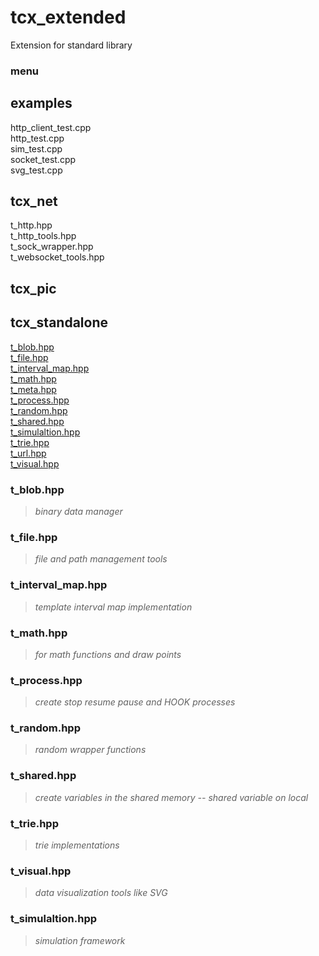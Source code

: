 # tcx_extended
Extension for standard library
### menu
## examples  
http_client_test.cpp  
http_test.cpp  
sim_test.cpp  
socket_test.cpp  
svg_test.cpp  
 
## tcx_net  
t_http.hpp  
t_http_tools.hpp  
t_sock_wrapper.hpp  
t_websocket_tools.hpp  

## tcx_pic  
## tcx_standalone  
[t_blob.hpp](###t_blob.hpp)  
[t_file.hpp](#t_file.hpp)  
[t_interval_map.hpp](#t_interval_map.hpp)  
[t_math.hpp](#t_math.hpp)  
[t_meta.hpp](#t_meta.hpp)  
[t_process.hpp](#t_process.hpp)  
[t_random.hpp](#t_random.hpp)  
[t_shared.hpp](#t_shared.hpp)  
[t_simulaltion.hpp](#t_simulaltion.hpp)  
[t_trie.hpp](#t_trie.hpp)  
[t_url.hpp](#t_url.hpp)  
[t_visual.hpp](#t_visual.hpp)  





### t_blob.hpp
> *binary data manager*
### t_file.hpp
> *file and path management tools*
### t_interval_map.hpp
> *template interval map implementation*
### t_math.hpp
> *for math functions and draw points*
### t_process.hpp
> *create stop resume pause and HOOK processes*
### t_random.hpp
> *random wrapper functions*
### t_shared.hpp
> *create variables in the shared memory -- shared variable on local*
### t_trie.hpp
> *trie implementations*
### t_visual.hpp
> *data visualization tools like SVG*
### t_simulaltion.hpp
> *simulation framework*